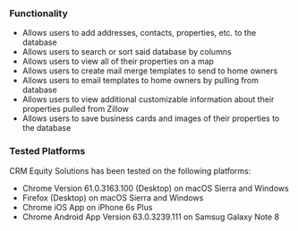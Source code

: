 ### Functionality
* Allows users to add addresses, contacts, properties, etc. to the database
* Allows users to search or sort said database by columns
* Allows users to view all of their properties on a map
* Allows users to create mail merge templates to send to home owners
* Allows users to email templates to home owners by pulling from database
* Allows users to view additional customizable information about their properties pulled from Zillow
* Allows users to save business cards and images of their properties to the database


### Tested Platforms
CRM Equity Solutions has been tested on the following platforms:  
* Chrome Version 61.0.3163.100 (Desktop) on macOS Sierra and Windows
* Firefox (Desktop) on macOS Sierra and Windows
* Chrome iOS App on iPhone 6s Plus
* Chrome Android App Version 63.0.3239.111 on Samsug Galaxy Note 8
